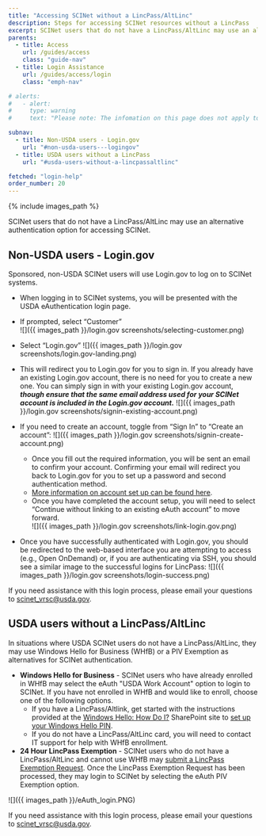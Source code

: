 ```yaml
---
title: "Accessing SCINet without a LincPass/AltLinc"
description: Steps for accessing SCINet resources without a LincPass
excerpt: SCINet users that do not have a LincPass/AltLinc may use an alternative authentication option for accessing SCINet.
parents:
  - title: Access
    url: /guides/access
    class: "guide-nav"
  - title: Login Assistance
    url: /guides/access/login
    class: "emph-nav"

# alerts:
#   - alert:
#     type: warning
#     text: "Please note: The infomation on this page does not apply to sponsored, non-USDA SCINet users who use Login.gov to access SCINet.  Those users should see our <a href='/guides/access/login/logingov'>guide to logging in with Login.gov</a>."  

subnav:
  - title: Non-USDA users - Login.gov
    url: "#non-usda-users---logingov"
  - title: USDA users without a LincPass
    url: "#usda-users-without-a-lincpassaltlinc"

fetched: "login-help"
order_number: 20
---
```


{% include images_path %}

SCINet users that do not have a LincPass/AltLinc may use an alternative authentication option for accessing SCINet.

## Non-USDA users - Login.gov

Sponsored, non-USDA SCINet users will use Login.gov to log on to SCINet systems.

- When logging in to SCINet systems, you will be presented with the USDA eAuthentication login page.
- If prompted, select “Customer”  
  ![]({{ images_path }}/login.gov screenshots/selecting-customer.png)

- Select “Login.gov”
  ![]({{ images_path }}/login.gov screenshots/login.gov-landing.png)

- This will redirect you to Login.gov for you to sign in. If you already have an existing Login.gov account, there is no need for you to create a new one. You can simply sign in with your existing Login.gov account, ***though ensure that the same email address used for your SCINet account is included in the Login.gov account.***
  ![]({{ images_path }}/login.gov screenshots/signin-existing-account.png)

- If you need to create an account, toggle from “Sign In” to “Create an account”:
  ![]({{ images_path }}/login.gov screenshots/signin-create-account.png)

  - Once you fill out the required information, you will be sent an email to confirm your account.  Confirming your email will redirect you back to Login.gov for you to set up a password and second authentication method. 
  - [More information on account set up can be found here](https://www.login.gov/help/get-started/create-your-account/).
  - Once you have completed the account setup, you will need to select “Continue without linking to an existing eAuth account” to move forward.  
    ![]({{ images_path }}/login.gov screenshots/link-login.gov.png)

- Once you have successfully authenticated with Login.gov, you should be redirected to the web-based interface you are attempting to access (e.g., Open OnDemand) or, if you are authenticating via SSH, you should see a similar image to the successful logins for LincPass: 
  ![]({{ images_path }}/login.gov screenshots/login-success.png)

If you need assistance with this login process, please email your questions to [scinet_vrsc@usda.gov](scinet_vrsc@usda.gov). 



## USDA users without a LincPass/AltLinc

In situations where USDA SCINet users do not have a LincPass/AltLinc, they may use Windows Hello for Business (WHfB) or a PIV Exemption as alternatives for SCINet authentication. 

- **Windows Hello for Business** - SCINet users who have already enrolled in WHfB may select the eAuth "USDA Work Account" option to login to SCINet.  If you have not enrolled in WHfB and would like to enroll, choose one of the following options.
  - If you have a LincPass/Altlink, get started with the instructions provided at the [Windows Hello: How Do I?](https://usdagcc.sharepoint.com/sites/cec-howdoi/SitePages/whfb.aspx?web=1#setup-windows-hello-for-business-pin) SharePoint site to [set up your Windows Hello PIN](https://usdagcc.sharepoint.com/sites/cec-howdoi/Videos/Forms/AllItems.aspx?id=%2Fsites%2Fcec%2Dhowdoi%2FVideos%2FSetup%5FWindows%5FHello%5FPIN%5F508%2Epdf&parent=%2Fsites%2Fcec%2Dhowdoi%2FVideos).
  - If you do not have a LincPass/AltLinc card, you will need to contact IT support for help with WHfB enrollment.
- **24 Hour LincPass Exemption** - SCINet users who do not have a LincPass/AltLinc and cannot use WHfB may [submit a LincPass Exemption Request](https://apps.gov.powerapps.us/play/e/default-ed5b36e7-01ee-4ebc-867e-e03cfa0d4697/a/6d0116a5-68ab-4c9f-a0ad-ab9717e33fb3?tenantId=ed5b36e7-01ee-4ebc-867e-e03cfa0d4697&hint=b883037a-e068-41e9-92c8-0f6b39f79ecc&sourcetime=1721411867694#).  Once the LincPass Exemption Request has been processed, they may login to SCINet by selecting the eAuth PIV Exemption option.

![]({{ images_path }}/eAuth_login.PNG)

If you need assistance with this login process, please email your questions to [scinet_vrsc@usda.gov](scinet_vrsc@usda.gov). 
